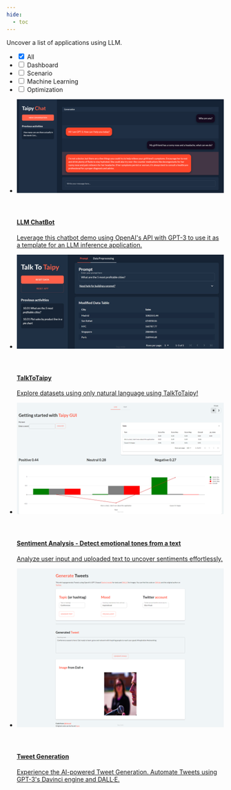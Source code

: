 ```yaml
---
hide:
  - toc
---
```


Uncover a list of applications using LLM.

<!-- Filters -->
<ul class="tp-pills-list tp-pills-filter">
  <li>
    <input type="checkbox" name="filter-all" id="filter-all" value="all" checked>
    <label class="tp-pill" for="filter-all">
      <span>All</span>
    </label>
  </li>
  <li>
    <input type="checkbox" name="filter-dashboard" id="filter-dashboard" value="dashboard">
    <label class="tp-pill" for="filter-dashboard">
      <span>Dashboard</span>
    </label>
  </li>
  <li>
    <input type="checkbox" name="filter-scenario" id="filter-scenario" value="scenario">
    <label class="tp-pill" for="filter-scenario">
      <span>Scenario</span>
    </label>
  </li>
  <li>
    <input type="checkbox" name="filter-ai" id="filter-ai" value="ai">
    <label class="tp-pill" for="filter-ai">
      <span>Machine Learning</span>
    </label>
  </li>
  <li>
    <input type="checkbox" name="filter-optimization" id="filter-optimization" value="optimization">
    <label class="tp-pill" for="filter-optimization">
      <span>Optimization</span>
    </label>
  </li>
</ul>

<ul class="tp-row tp-row--gutter-sm tp-filtered">
  <li class="tp-col-12 tp-col-md-6 d-flex" data-keywords="vizelement ai">
    <a class="tp-content-card tp-content-card--horizontal tp-content-card--small" href="5_chatbot/">
      <header class="tp-content-card-header">
        <img class="tp-content-card-image" src="5_chatbot/images/chatbot_meds_conv.png">
      </header>
      <div class="tp-content-card-body">
        <h4>LLM ChatBot</h4>
        <p>
          Leverage this chatbot demo using OpenAI's API with GPT-3 to use it as a template for an LLM inference application.
        </p>
      </div>
    </a>
  </li>
  <li class="tp-col-12 tp-col-md-6 d-flex" data-keywords="dashboard vizelement layout chart ai">
    <a class="tp-content-card tp-content-card--horizontal tp-content-card--small" href="6_talk_to_taipy/">
      <header class="tp-content-card-header">
        <img class="tp-content-card-image" src="6_talk_to_taipy/images/talk_to_taipy_image.jpeg">
      </header>
      <div class="tp-content-card-body">
        <h4>TalkToTaipy</h4>
        <p>
          Explore datasets using only natural language using TalkToTaipy!
        </p>
      </div>
    </a>
  </li>
  <li class="tp-col-12 tp-col-md-6 d-flex" data-keywords="dashboard ai">
    <a class="tp-content-card tp-content-card--horizontal tp-content-card--small" href="sentiment_analysis/">
      <header class="tp-content-card-header">
        <img class="tp-content-card-image" src="sentiment_analysis/images/sentiment-analysis-line.png">
      </header>
      <div class="tp-content-card-body">
        <h4>Sentiment Analysis - Detect emotional tones from a text</h4>
        <p>
          Analyze user input and uploaded text to uncover sentiments effortlessly.
        </p>
      </div>
    </a>
  </li>
  <li class="tp-col-12 tp-col-md-6 d-flex" data-keywords="ai">
    <a class="tp-content-card tp-content-card--horizontal tp-content-card--small" href="tweet_generation/">
      <header class="tp-content-card-header">
        <img class="tp-content-card-image" src="tweet_generation/images/tweet-generation.png">
      </header>
      <div class="tp-content-card-body">
        <h4>Tweet Generation</h4>
        <p>
          Experience the AI-powered Tweet Generation. Automate Tweets using GPT-3's Davinci engine and DALL·E.
        </p>
      </div>
    </a>
  </li>
</ul>

